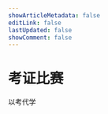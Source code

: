 ```yaml
---
showArticleMetadata: false
editLink: false
lastUpdated: false
showComment: false
---
```

# 考证比赛

以考代学
